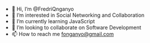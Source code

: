 - 👋 Hi, I’m @FredriQnganyo
- 👀 I’m interested in Social Networking and Collaboration
- 🌱 I’m currently learning JavaScript
- 💞️ I’m looking to collaborate on Software Development
- 📫 How to reach me fonganyo@gmail.com

<!---
FredriQnganyo/FredriQnganyo is a ✨ special ✨ repository because its `README.md` (this file) appears on your GitHub profile.
You can click the Preview link to take a look at your changes.
--->
